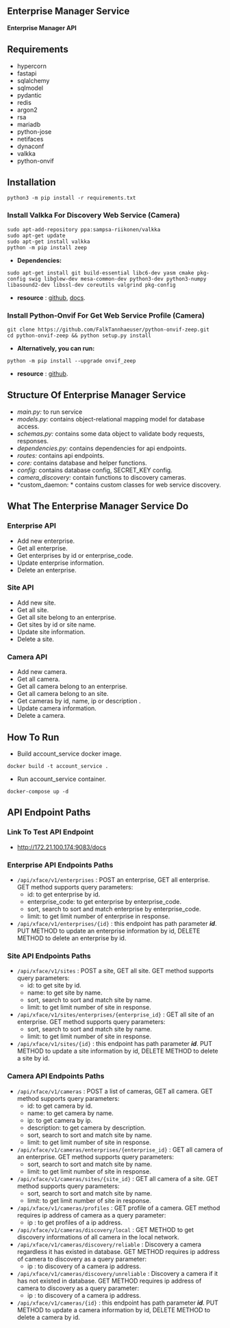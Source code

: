 ## **Enterprise Manager Service**
**Enterprise Manager API**

## **Requirements**
- hypercorn
- fastapi
- sqlalchemy
- sqlmodel
- pydantic
- redis
- argon2
- rsa
- mariadb
- python-jose
- netifaces
- dynaconf
- valkka
- python-onvif
## **Installation**
```
python3 -m pip install -r requirements.txt
```
### **Install Valkka For Discovery Web Service (Camera)**
```
sudo apt-add-repository ppa:sampsa-riikonen/valkka
sudo apt-get update
sudo apt-get install valkka
python -m pip install zeep
```
- **Dependencies:**
```
sudo apt-get install git build-essential libc6-dev yasm cmake pkg-config swig libglew-dev mesa-common-dev python3-dev python3-numpy libasound2-dev libssl-dev coreutils valgrind pkg-config
```
- **resource** : [github](https://github.com/elsampsa/valkka-core), [docs](https://valkka.readthedocs.io/en/latest/onvif.html).
### **Install Python-Onvif For Get Web Service Profile (Camera)**
```
git clone https://github.com/FalkTannhaeuser/python-onvif-zeep.git
cd python-onvif-zeep && python setup.py install
```
- **Alternatively, you can run:**
```
python -m pip install --upgrade onvif_zeep
```
- **resource** : [github](https://github.com/FalkTannhaeuser/python-onvif-zeep).
## **Structure Of Enterprise Manager Service**
- *main.py:* to run service
- *models.py:* contains object-relational mapping model for database access.
- *schemas.py:* contains some data object to validate body requests, responses.
- *dependencies.py:* contains dependencies for api endpoints.
- *routes:* contains api endpoints.
- *core:* contains database and helper functions.
- *config:* contains database config, SECRET_KEY config.
- *camera_discovery:* contain functions to discovery cameras.
- *custom_daemon: * contains custom classes for web service discovery.
## **What The Enterprise Manager Service Do**
### **Enterprise API**
- Add new enterprise.
- Get all enterprise.
- Get enterprises by id or enterprise_code.
- Update enterprise information.
- Delete an enterprise.
### **Site API**
- Add new site.
- Get all site.
- Get all site belong to an enterprise.
- Get sites by id or site name.
- Update site information.
- Delete a site.
### **Camera API**
- Add new camera.
- Get all camera.
- Get all camera belong to an enterprise.
- Get all camera belong to an site.
- Get cameras by id, name, ip or description .
- Update camera information.
- Delete a camera.
## **How To Run**
- Build account_service docker image.
```
docker build -t account_service .
```
- Run account_service container.
```
docker-compose up -d
```
## **API Endpoint Paths**
### **Link To Test API Endpoint**
- http://172.21.100.174:9083/docs
### **Enterprise API Endpoints Paths**
- ```/api/xface/v1/enterprises``` : POST an enterprise, GET all enterprise. GET method supports query parameters:
  - id: to get enterprise by id.
  - enterprise_code: to get enterprise by enterprise_code.
  - sort, search to sort and match enterprise by enterprise_code.
  - limit: to get limit number of enterprise in response.
- ```/api/xface/v1/enterprises/{id}``` : this endpoint has path parameter **_id_**. PUT METHOD to update an enterprise information by id, DELETE METHOD to delete an enterprise by id.
### **Site API Endpoints Paths**
- ```/api/xface/v1/sites``` : POST a site, GET all site. GET method supports query parameters:
  - id: to get site by id.
  - name: to get site by name.
  - sort, search to sort and match site by name.
  - limit: to get limit number of site in response.
- ```/api/xface/v1/sites/enterprises/{enterprise_id}``` : GET all site of an enterprise. GET method supports query parameters:
  - sort, search to sort and match site by name.
  - limit: to get limit number of site in response.
- ```/api/xface/v1/sites/{id}``` : this endpoint has path parameter **_id_**. PUT METHOD to update a site information by id, DELETE METHOD to delete a site by id.
### **Camera API Endpoints Paths**
- ```/api/xface/v1/cameras``` : POST a list of cameras, GET all camera. GET method supports query parameters:
  - id: to get camera by id.
  - name: to get camera by name.
  - ip: to get camera by ip.
  - description: to get camera by description.
  - sort, search to sort and match site by name.
  - limit: to get limit number of site in response.
- ```/api/xface/v1/cameras/enterprises/{enterprise_id}``` : GET all camera of an enterprise. GET method supports query parameters:
  - sort, search to sort and match site by name.
  - limit: to get limit number of site in response.
- ```/api/xface/v1/cameras/sites/{site_id}``` : GET all camera of a site. GET method supports query parameters:
  - sort, search to sort and match site by name.
  - limit: to get limit number of site in response.
- ```/api/xface/v1/cameras/profiles``` : GET profile of a camera. GET method requires ip address of camera as a query parameter:
  - ip : to get profiles of a ip address.
- ```/api/xface/v1/cameras/discovery/local``` : GET METHOD to get discovery informations of all camera in the local network.
- ```/api/xface/v1/cameras/discovery/reliable``` : Discovery a camera regardless it has existed in database. GET METHOD requires ip address of camera to discovery as a query parameter:
  - ip : to discovery of a camera ip address.
- ```/api/xface/v1/cameras/discovery/unreliable``` : Discovery a camera if it has not existed in database. GET METHOD requires ip address of camera to discovery as a query parameter:
  - ip : to discovery of a camera ip address.
- ```/api/xface/v1/cameras/{id}``` : this endpoint has path parameter **_id_**. PUT METHOD to update a camera information by id, DELETE METHOD to delete a camera by id.


